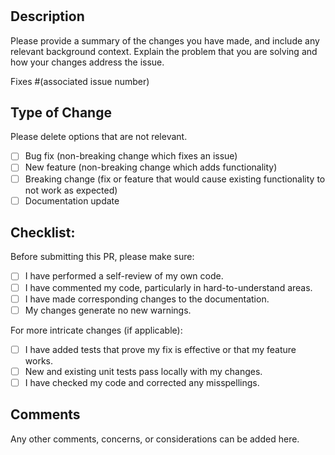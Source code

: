 # <Branch-Placeholder>

## Description

Please provide a summary of the changes you have made, and include any relevant background context. Explain the problem that you are solving and how your changes address the issue.

Fixes #(associated issue number)

## Type of Change

Please delete options that are not relevant.

- [ ] Bug fix (non-breaking change which fixes an issue)
- [ ] New feature (non-breaking change which adds functionality)
- [ ] Breaking change (fix or feature that would cause existing functionality to not work as expected)
- [ ] Documentation update

[//]: # '## How Has This Been Tested?'
[//]: # 'Please describe the tests that you ran to verify your changes. Provide instructions so we can reproduce. Please also list any relevant details for your test configuration.'
[//]: # '- [ ] Test A'
[//]: # '- [ ] Test B'

## Checklist:

Before submitting this PR, please make sure:

- [ ] I have performed a self-review of my own code.
- [ ] I have commented my code, particularly in hard-to-understand areas.
- [ ] I have made corresponding changes to the documentation.
- [ ] My changes generate no new warnings.

For more intricate changes (if applicable):

- [ ] I have added tests that prove my fix is effective or that my feature works.
- [ ] New and existing unit tests pass locally with my changes.
- [ ] I have checked my code and corrected any misspellings.

## Comments

Any other comments, concerns, or considerations can be added here.
